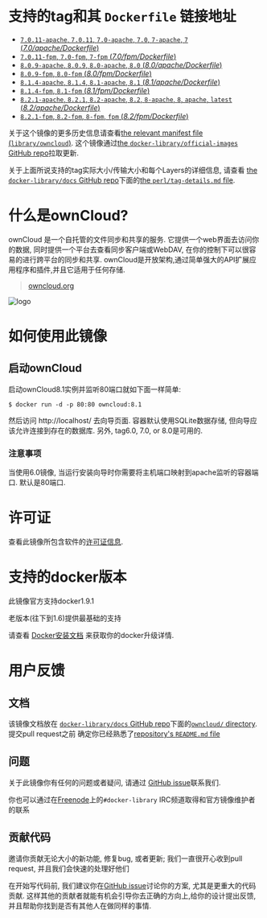 # 支持的tag和其 `Dockerfile` 链接地址

-	[`7.0.11-apache`, `7.0.11`, `7.0-apache`, `7.0`, `7-apache`, `7` (*7.0/apache/Dockerfile*)](https://github.com/docker-library/owncloud/blob/4e2e35d39456479193a9aa5984be69bd90a3b5aa/7.0/apache/Dockerfile)
-	[`7.0.11-fpm`, `7.0-fpm`, `7-fpm` (*7.0/fpm/Dockerfile*)](https://github.com/docker-library/owncloud/blob/4e2e35d39456479193a9aa5984be69bd90a3b5aa/7.0/fpm/Dockerfile)
-	[`8.0.9-apache`, `8.0.9`, `8.0-apache`, `8.0` (*8.0/apache/Dockerfile*)](https://github.com/docker-library/owncloud/blob/1729d80aabfd0d9a7d345991dbf80cc4b8a00c7f/8.0/apache/Dockerfile)
-	[`8.0.9-fpm`, `8.0-fpm` (*8.0/fpm/Dockerfile*)](https://github.com/docker-library/owncloud/blob/1729d80aabfd0d9a7d345991dbf80cc4b8a00c7f/8.0/fpm/Dockerfile)
-	[`8.1.4-apache`, `8.1.4`, `8.1-apache`, `8.1` (*8.1/apache/Dockerfile*)](https://github.com/docker-library/owncloud/blob/1729d80aabfd0d9a7d345991dbf80cc4b8a00c7f/8.1/apache/Dockerfile)
-	[`8.1.4-fpm`, `8.1-fpm` (*8.1/fpm/Dockerfile*)](https://github.com/docker-library/owncloud/blob/1729d80aabfd0d9a7d345991dbf80cc4b8a00c7f/8.1/fpm/Dockerfile)
-	[`8.2.1-apache`, `8.2.1`, `8.2-apache`, `8.2`, `8-apache`, `8`, `apache`, `latest` (*8.2/apache/Dockerfile*)](https://github.com/docker-library/owncloud/blob/1729d80aabfd0d9a7d345991dbf80cc4b8a00c7f/8.2/apache/Dockerfile)
-	[`8.2.1-fpm`, `8.2-fpm`, `8-fpm`, `fpm` (*8.2/fpm/Dockerfile*)](https://github.com/docker-library/owncloud/blob/1729d80aabfd0d9a7d345991dbf80cc4b8a00c7f/8.2/fpm/Dockerfile)

关于这个镜像的更多历史信息请查看[the relevant manifest file (`library/owncloud`)](https://github.com/docker-library/official-images/blob/master/library/owncloud). 这个镜像通过[the `docker-library/official-images` GitHub repo](https://github.com/docker-library/official-images)拉取更新.

关于上面所说支持的tag实际大小/传输大小和每个Layers的详细信息, 请查看 [the `docker-library/docs` GitHub repo](https://github.com/docker-library/docs)下面的[the `perl/tag-details.md` file](https://github.com/docker-library/docs/blob/master/perl/tag-details.md).

# 什么是ownCloud?

ownCloud 是一个自托管的文件同步和共享的服务. 它提供一个web界面去访问你的数据, 同时提供一个平台去查看同步客户端或WebDAV, 在你的控制下可以很容易的进行跨平台的同步和共享. ownCloud是开放架构,通过简单强大的API扩展应用程序和插件,并且它适用于任何存储.

> [owncloud.org](https://owncloud.org/)

![logo](https://raw.githubusercontent.com/docker-library/docs/master/owncloud/logo.png)

# 如何使用此镜像

## 启动ownCloud

启动ownCloud8.1实例并监听80端口就如下面一样简单:

```console
$ docker run -d -p 80:80 owncloud:8.1
```

然后访问 http://localhost/ 去向导页面. 容器默认使用SQLite数据存储, 但向导应该允许连接到存在的数据库. 另外, tag6.0, 7.0, or 8.0是可用的.

### 注意事项

当使用6.0镜像, 当运行安装向导时你需要将主机端口映射到apache监听的容器端口. 默认是80端口.

# 许可证

查看此镜像所包含软件的[许可证信息](https://owncloud.org/contribute/agreement/).

# 支持的docker版本

此镜像官方支持docker1.9.1

老版本(往下到1.6)提供最基础的支持

请查看 [Docker安装文档](https://docs.docker.com/installation/) 来获取你的docker升级详情.

# 用户反馈

## 文档

该镜像文档放在 [`docker-library/docs` GitHub repo](https://github.com/docker-library/docs)下面的[`owncloud/` directory](https://github.com/docker-library/docs/tree/master/owncloud). 提交pull request之前 确定你已经熟悉了[repository's `README.md` file](https://github.com/docker-library/docs/blob/master/README.md)

## 问题

关于此镜像你有任何的问题或者疑问, 请通过 [GitHub issue](https://github.com/docker-library/owncloud/issues)联系我们.

你也可以通过在[Freenode](https://freenode.net)上的`#docker-library` IRC频道取得和官方镜像维护者的联系

## 贡献代码

邀请你贡献无论大小的新功能, 修复bug, 或者更新; 我们一直很开心收到pull request, 并且我们会快速的处理好他们

在开始写代码前, 我们建议你在[GitHub issue](https://github.com/docker-library/owncloud/issues)讨论你的方案, 尤其是更重大的代码贡献. 这样其他的贡献者就能有机会引导你去正确的方向上,给你的设计提出反馈,并且帮助你找到是否有其他人在做同样的事情.
